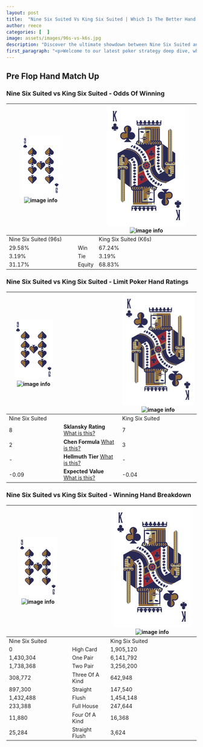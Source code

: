 ```yaml
---
layout: post
title:  "Nine Six Suited Vs King Six Suited | Which Is The Better Hand In Poker? A Complete Guide"
author: reece
categories: [  ]
image: assets/images/96s-vs-k6s.jpg
description: "Discover the ultimate showdown between Nine Six Suited and King Six Suited in poker! Uncover the odds, strategies, and scenarios where one hand triumphs over the other. Get ready to up your poker game with this thrilling analysis."
first_paragraph: "<p>Welcome to our latest poker strategy deep dive, where we're pitting two distinct hands against each other in a high-stakes showdown: Nine Six Suited vs King Six Suited.</p><p>In the dynamic world of poker, every decision counts, and knowing which hand holds the upper hand is key to your success at the table.</p><p>In this article, we'll dissect these two hands, explore the scenarios where one dominates the other, and equip you with the knowledge to make strategic choices that can tip the odds in your favor.</p><p>Get ready to unravel the intriguing dynamics of these poker hands and elevate your game to new heights.</p>"
---
```




[comment]: # (sp0)

## Pre Flop Hand Match Up

<div class="table hand-ratings" markdown="1"> 



### Nine Six Suited vs King Six Suited - Odds Of Winning


    
| ![image info](assets/images/hand1/9.png) ![image info](assets/images/hand1/6s.png) |  | ![image info](assets/images/hand2/K.png) ![image info](assets/images/hand2/6s.png) |
| -------- | -------- | -------- |
| Nine Six Suited (96s) |  | King Six Suited (K6s) |
| 29.58% | Win | 67.24% |
| 3.19% | Tie | 3.19% |
| 31.17% | Equity | 68.83% |




[comment]: # (sp1)



### Nine Six Suited vs King Six Suited - Limit Poker Hand Ratings


    
| ![image info](assets/images/hand1/9.png) ![image info](assets/images/hand1/6s.png) |  | ![image info](assets/images/hand2/K.png) ![image info](assets/images/hand2/6s.png) |
| -------- | -------- | -------- |
| Nine Six Suited |  | King Six Suited |
| 8 | **Sklansky Rating** [What is this?](/sklansky-rating-explained) | 7 |
| 2 | **Chen Formula** [What is this?](/chen-formula-explained) | 3 |
| - | **Hellmuth Tier** [What is this?](/Hellmuth-tier-explained) | - |
| -0.09 | **Expected Value** [What is this?](/expected-value-explained) | -0.04 |




[comment]: # (sp2)



### Nine Six Suited vs King Six Suited - Winning Hand Breakdown


    
| ![image info](assets/images/hand1/9.png) ![image info](assets/images/hand1/6s.png) |  | ![image info](assets/images/hand2/K.png) ![image info](assets/images/hand2/6s.png) |
| -------- | -------- | -------- |
| Nine Six Suited |  | King Six Suited |
| 0 | High Card | 1,905,120 |
| 1,430,304 | One Pair | 6,141,792 |
| 1,738,368 | Two Pair | 3,256,200 |
| 308,772 | Three Of A Kind | 642,948 |
| 897,300 | Straight | 147,540 |
| 1,432,488 | Flush | 1,454,148 |
| 233,388 | Full House | 247,644 |
| 11,880 | Four Of A Kind | 16,368 |
| 25,284 | Straight Flush | 3,624 |




[comment]: # (sp3)



</div>

[comment]: # (sp4)



[comment]: # (sp5)

